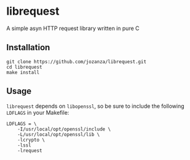 # librequest
A simple asyn HTTP request library written in pure C

## Installation

```
git clone https://github.com/jozanza/librequest.git
cd librequest
make install
```

## Usage

`librequest` depends on `libopenssl`, so be sure to include the following `LDFLAGS` in your Makefile:

```
LDFLAGS = \
	-I/usr/local/opt/openssl/include \
	-L/usr/local/opt/openssl/lib \
	-lcrypto \
	-lssl
	-lrequest
```